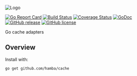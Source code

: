 ![Logo](http://svg.wiersma.co.za/github/project?lang=go&title=cache&tag=Go%20cache%20adapters)

[![Go Report Card](https://goreportcard.com/badge/github.com/hamba/cache)](https://goreportcard.com/report/github.com/hamba/cache)
[![Build Status](https://travis-ci.com/hamba/cache.svg?branch=master)](https://travis-ci.com/hamba/cache)
[![Coverage Status](https://coveralls.io/repos/github/hamba/cache/badge.svg?branch=master)](https://coveralls.io/github/hamba/cache?branch=master)
[![GoDoc](https://godoc.org/github.com/hamba/cache?status.svg)](https://godoc.org/github.com/hamba/cache)
[![GitHub release](https://img.shields.io/github/release/hamba/cache.svg)](https://github.com/hamba/cache/releases)
[![GitHub license](https://img.shields.io/badge/license-MIT-blue.svg)](https://raw.githubusercontent.com/hamba/cache/master/LICENSE)

Go cache adapters

## Overview

Install with:

```shell
go get github.com/hamba/cache
```
